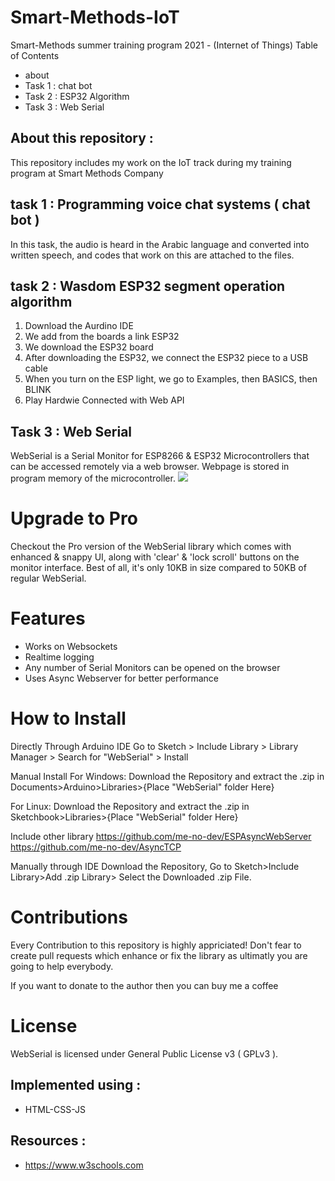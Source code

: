 # Smart-Methods-IoT
Smart-Methods summer training program 2021 - (Internet of Things)
Table of Contents
- about
- Task 1 : chat bot 
- Task 2 : ESP32 Algorithm 
- Task 3 : Web Serial 
## About this repository  :
This repository includes my work on the IoT track during my training program at Smart Methods Company
## task 1 : Programming voice chat systems ( chat bot ) 
In this task, the audio is heard in the Arabic language and converted into written speech, and codes that work on this are attached to the files.
## task 2 : Wasdom ESP32 segment operation algorithm 
1. Download the Aurdino IDE
2. We add from the boards a link ESP32
3. We download the ESP32 board
4. After downloading the ESP32, we connect the ESP32 piece to a USB cable
5. When you turn on the ESP light, we go to Examples, then BASICS, then BLINK
6. Play Hardwie Connected with Web API
## Task 3 : Web Serial 
WebSerial is a Serial Monitor for ESP8266 & ESP32 Microcontrollers that can be accessed remotely via a web browser. Webpage is stored in program memory of the microcontroller.
![](![web1](https://user-images.githubusercontent.com/108503091/182034345-ae01e214-9819-4685-9f50-79e31ac1c280.png)
)
# Upgrade to Pro
Checkout the Pro version of the WebSerial library which comes with enhanced & snappy UI, along with 'clear' & 'lock scroll' buttons on the monitor interface. Best of all, it's only 10KB in size compared to 50KB of regular WebSerial.
# Features
- Works on Websockets
- Realtime logging
- Any number of Serial Monitors can be opened on the browser
- Uses Async Webserver for better performance
# How to Install
Directly Through Arduino IDE
Go to Sketch > Include Library > Library Manager > Search for "WebSerial" > Install

Manual Install
For Windows: Download the Repository and extract the .zip in Documents>Arduino>Libraries>{Place "WebSerial" folder Here}

For Linux: Download the Repository and extract the .zip in Sketchbook>Libraries>{Place "WebSerial" folder Here}

Include other library https://github.com/me-no-dev/ESPAsyncWebServer https://github.com/me-no-dev/AsyncTCP

Manually through IDE
Download the Repository, Go to Sketch>Include Library>Add .zip Library> Select the Downloaded .zip File.
# Contributions
Every Contribution to this repository is highly appriciated! Don't fear to create pull requests which enhance or fix the library as ultimatly you are going to help everybody.

If you want to donate to the author then you can buy me a coffee
# License
WebSerial is licensed under General Public License v3 ( GPLv3 ).

## Implemented using :
- HTML-CSS-JS
## Resources :
- https://www.w3schools.com


